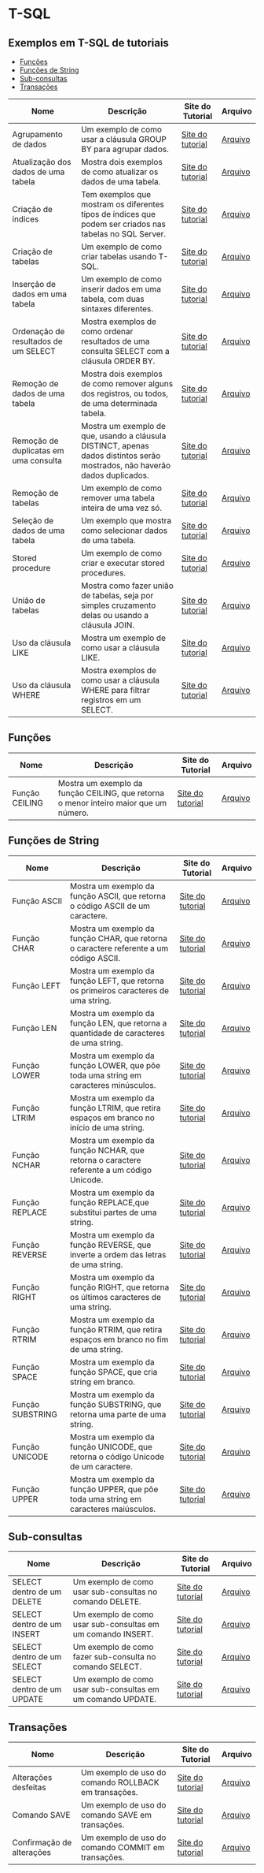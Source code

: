 # T-SQL

## Exemplos em T-SQL de tutoriais

- [Funções](#fun%C3%A7%C3%B5es)
- [Funções de String](#fun%C3%A7%C3%B5es-de-string)
- [Sub-consultas](#sub-consultas)
- [Transações](#transa%C3%A7%C3%B5es)

| Nome                                  | Descrição                                                                                                                   | Site do Tutorial                                                                     | Arquivo                                                              |
|---------------------------------------|-----------------------------------------------------------------------------------------------------------------------------|--------------------------------------------------------------------------------------|----------------------------------------------------------------------|
| Agrupamento de dados                  | Um exemplo de como usar a cláusula GROUP BY para agrupar dados.                                                             | [Site do tutorial](https://www.tutorialspoint.com/t_sql/t_sql_group_by_clause.htm)   | [Arquivo](T-SQL/Agrupamento%20de%20dados.sql)                        |
| Atualização dos dados de uma tabela   | Mostra dois exemplos de como atualizar os dados de uma tabela.                                                              | [Site do tutorial](https://www.tutorialspoint.com/t_sql/t_sql_update_statement.htm)  | [Arquivo](T-SQL/Atualização%20dos%20dados%20de%20uma%20tabela.sql)   |
| Criação de índices                    | Tem exemplos que mostram os diferentes tipos de índices que podem ser criados nas tabelas no SQL Server.                    | [Site do tutorial](https://www.tutorialspoint.com/t_sql/t_sql_indexes.htm)           | [Arquivo](T-SQL/Criação%20de%20índices.sql)                          |
| Criação de tabelas                    | Um exemplo de como criar tabelas usando T-SQL.                                                                              | [Site do tutorial](https://www.tutorialspoint.com/t_sql/t_sql_create_tables.htm)     | [Arquivo](T-SQL/Criação%20de%20tabelas.sql)                          |
| Inserção de dados em uma tabela       | Um exemplo de como inserir dados em uma tabela, com duas sintaxes diferentes.                                               | [Site do tutorial](https://www.tutorialspoint.com/t_sql/t_sql_insert_statement.htm)  | [Arquivo](T-SQL/Inserção%20de%20dados%20em%20uma%20tabela.sql)       |
| Ordenação de resultados de um SELECT  | Mostra exemplos de como ordenar resultados de uma consulta SELECT com a cláusula ORDER BY.                                  | [Site do tutorial](https://www.tutorialspoint.com/t_sql/t_sql_order_by_clause.htm)   | [Arquivo](T-SQL/Ordenação%20de%20resultados%20de%20um%20SELECT.sql)  |
| Remoção de dados de uma tabela        | Mostra dois exemplos de como remover alguns dos registros, ou todos, de uma determinada tabela.                             | [Site do tutorial](https://www.tutorialspoint.com/t_sql/t_sql_delete_statement.htm)  | [Arquivo](T-SQL/Remoção%20de%20dados%20de%20uma%20tabela.sql)        |
| Remoção de duplicatas em uma consulta | Mostra um exemplo de que, usando a cláusula DISTINCT, apenas dados distintos serão mostrados, não haverão dados duplicados. | [Site do tutorial](https://www.tutorialspoint.com/t_sql/t_sql_distinct_clause.htm)   | [Arquivo](T-SQL/Remoção%20de%20duplicatas%20em%20uma%20consulta.sql) |
| Remoção de tabelas                    | Um exemplo de como remover uma tabela inteira de uma vez só.                                                                | [Site do tutorial](https://www.tutorialspoint.com/t_sql/t_sql_drop_tables.htm)       | [Arquivo](T-SQL/Remoção%20de%20tabelas.sql)                          |
| Seleção de dados de uma tabela        | Um exemplo que mostra como selecionar dados de uma tabela.                                                                  | [Site do tutorial](https://www.tutorialspoint.com/t_sql/t_sql_select_statement.htm)  | [Arquivo](T-SQL/Seleção%20de%20dados%20de%20uma%20tabela.sql)        |
| Stored procedure                      | Um exemplo de como criar e executar stored procedures.                                                                      | [Site do tutorial](https://www.tutorialspoint.com/t_sql/t_sql_stored_procedures.htm) | [Arquivo](T-SQL/Stored%20procedure.sql)                              |
| União de tabelas                      | Mostra como fazer união de tabelas, seja por simples cruzamento delas ou usando a cláusula JOIN.                            | [Site do tutorial](https://www.tutorialspoint.com/t_sql/t_sql_joining_tables.htm)    | [Arquivo](T-SQL/União%20de%20tabelas.sql)                            |
| Uso da cláusula LIKE                  | Mostra um exemplo de como usar a cláusula LIKE.                                                                             | [Site do tutorial](https://www.tutorialspoint.com/t_sql/t_sql_like_clause.htm)       | [Arquivo](T-SQL/Uso%20da%20cláusula%20LIKE.sql)                      |
| Uso da cláusula WHERE                 | Mostra exemplos de como usar a cláusula WHERE para filtrar registros em um SELECT.                                          | [Site do tutorial](https://www.tutorialspoint.com/t_sql/t_sql_where_clause.htm)      | [Arquivo](T-SQL/Uso%20da%20cláusula%20WHERE.sql)                     |

## Funções

| Nome           | Descrição                                                                             | Site do Tutorial                                                                                  | Arquivo                               |
|----------------|---------------------------------------------------------------------------------------|---------------------------------------------------------------------------------------------------|---------------------------------------|
| Função CEILING | Mostra um exemplo da função CEILING, que retorna o menor inteiro maior que um número. | [Site do tutorial](https://www.tutorialspoint.com/sql/sql-numeric-functions.htm#function_ceiling) | [Arquivo](T-SQL/Função%20CEILING.sql) |

## Funções de String

| Nome             | Descrição                                                                                 | Site do Tutorial                                                                    | Arquivo                                 |
|------------------|-------------------------------------------------------------------------------------------|-------------------------------------------------------------------------------------|-----------------------------------------|
| Função ASCII     | Mostra um exemplo da função ASCII, que retorna o código ASCII de um caractere.            | [Site do tutorial](https://www.tutorialspoint.com/t_sql/t_sql_string_functions.htm) | [Arquivo](T-SQL/Função%20ASCII.sql)     |
| Função CHAR      | Mostra um exemplo da função CHAR, que retorna o caractere referente a um código ASCII.    | [Site do tutorial](https://www.tutorialspoint.com/t_sql/t_sql_string_functions.htm) | [Arquivo](T-SQL/Função%20CHAR.sql)      |
| Função LEFT      | Mostra um exemplo da função LEFT, que retorna os primeiros caracteres de uma string.      | [Site do tutorial](https://www.tutorialspoint.com/t_sql/t_sql_string_functions.htm) | [Arquivo](T-SQL/Função%20LEFT.sql)      |
| Função LEN       | Mostra um exemplo da função LEN, que retorna a quantidade de caracteres de uma string.    | [Site do tutorial](https://www.tutorialspoint.com/t_sql/t_sql_string_functions.htm) | [Arquivo](T-SQL/Função%20LEN.sql)       |
| Função LOWER     | Mostra um exemplo da função LOWER, que põe toda uma string em caracteres minúsculos.      | [Site do tutorial](https://www.tutorialspoint.com/t_sql/t_sql_string_functions.htm) | [Arquivo](T-SQL/Função%20LOWER.sql)     |
| Função LTRIM     | Mostra um exemplo da função LTRIM, que retira espaços em branco no início de uma string.  | [Site do tutorial](https://www.tutorialspoint.com/t_sql/t_sql_string_functions.htm) | [Arquivo](T-SQL/Função%20LTRIM.sql)     |
| Função NCHAR     | Mostra um exemplo da função NCHAR, que retorna o caractere referente a um código Unicode. | [Site do tutorial](https://www.tutorialspoint.com/t_sql/t_sql_string_functions.htm) | [Arquivo](T-SQL/Função%20NCHAR.sql)     |
| Função REPLACE   | Mostra um exemplo da função REPLACE,que substitui partes de uma string.                   | [Site do tutorial](https://www.tutorialspoint.com/t_sql/t_sql_string_functions.htm) | [Arquivo](T-SQL/Função%20REPLACE.sql)   |
| Função REVERSE   | Mostra um exemplo da função REVERSE, que inverte a ordem das letras de uma string.        | [Site do tutorial](https://www.tutorialspoint.com/t_sql/t_sql_string_functions.htm) | [Arquivo](T-SQL/Função%20REVERSE.sql)   |
| Função RIGHT     | Mostra um exemplo da função RIGHT, que retorna os últimos caracteres de uma string.       | [Site do tutorial](https://www.tutorialspoint.com/t_sql/t_sql_string_functions.htm) | [Arquivo](T-SQL/Função%20RIGHT.sql)     |
| Função RTRIM     | Mostra um exemplo da função RTRIM, que retira espaços em branco no fim de uma string.     | [Site do tutorial](https://www.tutorialspoint.com/t_sql/t_sql_string_functions.htm) | [Arquivo](T-SQL/Função%20RTRIM.sql)     |
| Função SPACE     | Mostra um exemplo da função SPACE, que cria string em branco.                             | [Site do tutorial](https://www.tutorialspoint.com/t_sql/t_sql_string_functions.htm) | [Arquivo](T-SQL/Função%20SPACE.sql)     |
| Função SUBSTRING | Mostra um exemplo da função SUBSTRING, que retorna uma parte de uma string.               | [Site do tutorial](https://www.tutorialspoint.com/t_sql/t_sql_string_functions.htm) | [Arquivo](T-SQL/Função%20SUBSTRING.sql) |
| Função UNICODE   | Mostra um exemplo da função UNICODE, que retorna o código Unicode de um caractere.        | [Site do tutorial](https://www.tutorialspoint.com/t_sql/t_sql_string_functions.htm) | [Arquivo](T-SQL/Função%20UNICODE.sql)   |
| Função UPPER     | Mostra um exemplo da função UPPER, que põe toda uma string em caracteres maiúsculos.      | [Site do tutorial](https://www.tutorialspoint.com/t_sql/t_sql_string_functions.htm) | [Arquivo](T-SQL/Função%20UPPER.sql)     |

## Sub-consultas

| Nome                       | Descrição                                                   | Site do Tutorial                                                               | Arquivo                                                 |
|----------------------------|-------------------------------------------------------------|--------------------------------------------------------------------------------|---------------------------------------------------------|
| SELECT dentro de um DELETE | Um exemplo de como usar sub-consultas no comando DELETE.    | [Site do tutorial](https://www.tutorialspoint.com/t_sql/t_sql_sub_queries.htm) | [Arquivo](T-SQL/SELECT%20dentro%20de%20um%20DELETE.sql) |
| SELECT dentro de um INSERT | Um exemplo de como usar sub-consultas em um comando INSERT. | [Site do tutorial](https://www.tutorialspoint.com/t_sql/t_sql_sub_queries.htm) | [Arquivo](T-SQL/SELECT%20dentro%20de%20um%20INSERT.sql) |
| SELECT dentro de um SELECT | Um exemplo de como fazer sub-consulta no comando SELECT.    | [Site do tutorial](https://www.tutorialspoint.com/t_sql/t_sql_sub_queries.htm) | [Arquivo](T-SQL/SELECT%20dentro%20de%20um%20SELECT.sql) |
| SELECT dentro de um UPDATE | Um exemplo de como usar sub-consultas em um comando UPDATE. | [Site do tutorial](https://www.tutorialspoint.com/t_sql/t_sql_sub_queries.htm) | [Arquivo](T-SQL/SELECT%20dentro%20de%20um%20UPDATE.sql) |

## Transações

| Nome                      | Descrição                                            | Site do Tutorial                                                                | Arquivo                                            |
|---------------------------|------------------------------------------------------|---------------------------------------------------------------------------------|----------------------------------------------------|
| Alterações desfeitas      | Um exemplo de uso do comando ROLLBACK em transações. | [Site do tutorial](https://www.tutorialspoint.com/t_sql/t_sql_transactions.htm) | [Arquivo](T-SQL/Alterações%20desfeitas.sql)        |
| Comando SAVE              | Um exemplo de uso do comando SAVE em transações.     | [Site do tutorial](https://www.tutorialspoint.com/t_sql/t_sql_transactions.htm) | [Arquivo](T-SQL/Comando%20SAVE.sql)                |
| Confirmação de alterações | Um exemplo de uso do comando COMMIT em transações.   | [Site do tutorial](https://www.tutorialspoint.com/t_sql/t_sql_transactions.htm) | [Arquivo](T-SQL/Confirmação%20de%20alterações.sql) |
